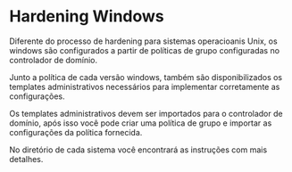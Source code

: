 # Hardening Windows

Diferente do processo de hardening para sistemas operacioanis Unix, os windows são configurados a partir de políticas de grupo configuradas no controlador de domínio.

Junto a política de cada versão windows, também são disponibilizados os templates administrativos necessários para implementar corretamente as configurações.

Os templates administrativos devem ser importados para o controlador de domínio, após isso você pode criar uma política
de grupo e importar as configurações da política fornecida.

No diretório de cada sistema você encontrará as instruções com mais detalhes. 
